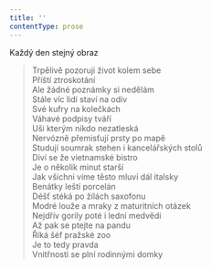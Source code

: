 ```yaml
---
title: ''
contentType: prose
---
```


Každý den stejný obraz

> Trpělivě pozoruji život kolem sebe  
> Příští ztroskotání  
> Ale žádné poznámky si nedělám  
> Stále víc lidí staví na odiv  
> Své kufry na kolečkách  
> Váhavé podpisy tváří  
> Uši kterým nikdo nezatleská  
> Nervózně přemisťují prsty po mapě  
> Studují soumrak stehen i kancelářských stolů  
> Diví se že vietnamské bistro  
> Je o několik minut starší  
> Jak všichni víme těsto mluví dál italsky  
> Benátky leští porcelán  
> Déšť stéká po žílách saxofonu  
> Modré louže a mraky z maturitních otázek  
> Nejdřív gorily poté i lední medvědi  
> Až pak se ptejte na pandu  
> Říká šéf pražské zoo  
> Je to tedy pravda  
> Vnitřnosti se plní rodinnými domky
